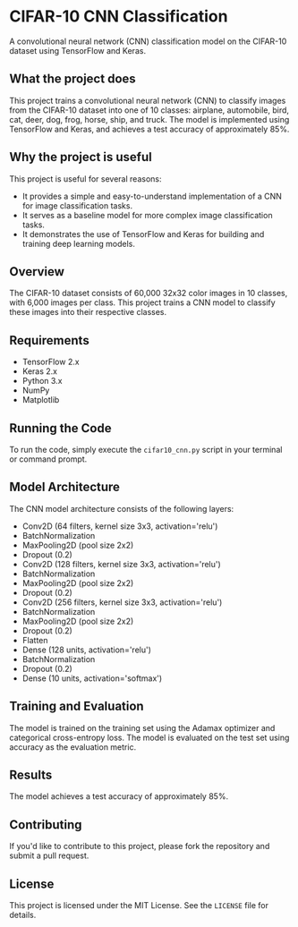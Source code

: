 # CIFAR-10 CNN Classification
A convolutional neural network (CNN) classification model on the CIFAR-10 dataset using TensorFlow and Keras.


## What the project does
This project trains a convolutional neural network (CNN) to classify images from the CIFAR-10 dataset into one of 10 classes: airplane, automobile, bird, cat, deer, dog, frog, horse, ship, and truck. The model is implemented using TensorFlow and Keras, and achieves a test accuracy of approximately 85%.

## Why the project is useful
This project is useful for several reasons:

* It provides a simple and easy-to-understand implementation of a CNN for image classification tasks.
* It serves as a baseline model for more complex image classification tasks.
* It demonstrates the use of TensorFlow and Keras for building and training deep learning models.


## Overview
The CIFAR-10 dataset consists of 60,000 32x32 color images in 10 classes, with 6,000 images per class. This project trains a CNN model to classify these images into their respective classes.

## Requirements
* TensorFlow 2.x
* Keras 2.x
* Python 3.x
* NumPy
* Matplotlib

## Running the Code
To run the code, simply execute the `cifar10_cnn.py` script in your terminal or command prompt.

## Model Architecture
The CNN model architecture consists of the following layers:

* Conv2D (64 filters, kernel size 3x3, activation='relu')
* BatchNormalization
* MaxPooling2D (pool size 2x2)
* Dropout (0.2)
* Conv2D (128 filters, kernel size 3x3, activation='relu')
* BatchNormalization
* MaxPooling2D (pool size 2x2)
* Dropout (0.2)
* Conv2D (256 filters, kernel size 3x3, activation='relu')
* BatchNormalization
* MaxPooling2D (pool size 2x2)
* Dropout (0.2)
* Flatten
* Dense (128 units, activation='relu')
* BatchNormalization
* Dropout (0.2)
* Dense (10 units, activation='softmax')

## Training and Evaluation
The model is trained on the training set using the Adamax optimizer and categorical cross-entropy loss. The model is evaluated on the test set using accuracy as the evaluation metric.

## Results
The model achieves a test accuracy of approximately 85%.

## Contributing
If you'd like to contribute to this project, please fork the repository and submit a pull request.

## License
This project is licensed under the MIT License. See the `LICENSE` file for details.
